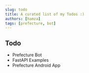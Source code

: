 ```yaml
---
slug: todo
title: A curated list of my Todos :) 
authors: [hamza]
tags: [prefecture, bot]
---
```


## Todo 
- Prefecture Bot
- FastAPI Examples
- Prefecture Android App